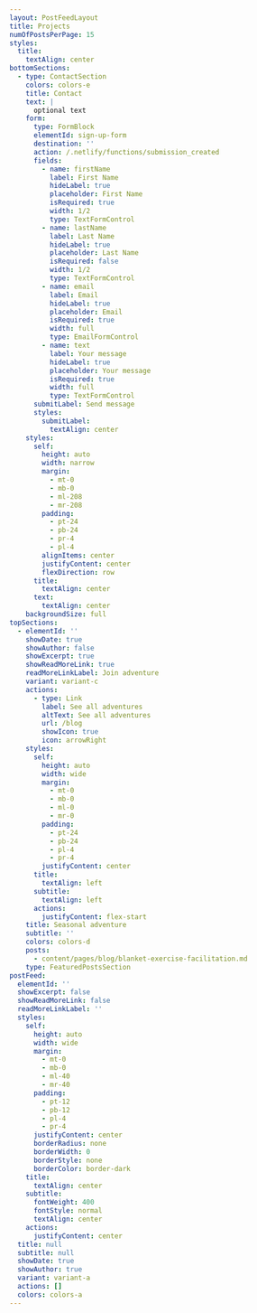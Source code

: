 ```yaml
---
layout: PostFeedLayout
title: Projects
numOfPostsPerPage: 15
styles:
  title:
    textAlign: center
bottomSections:
  - type: ContactSection
    colors: colors-e
    title: Contact
    text: |
      optional text
    form:
      type: FormBlock
      elementId: sign-up-form
      destination: ''
      action: /.netlify/functions/submission_created
      fields:
        - name: firstName
          label: First Name
          hideLabel: true
          placeholder: First Name
          isRequired: true
          width: 1/2
          type: TextFormControl
        - name: lastName
          label: Last Name
          hideLabel: true
          placeholder: Last Name
          isRequired: false
          width: 1/2
          type: TextFormControl
        - name: email
          label: Email
          hideLabel: true
          placeholder: Email
          isRequired: true
          width: full
          type: EmailFormControl
        - name: text
          label: Your message
          hideLabel: true
          placeholder: Your message
          isRequired: true
          width: full
          type: TextFormControl
      submitLabel: Send message
      styles:
        submitLabel:
          textAlign: center
    styles:
      self:
        height: auto
        width: narrow
        margin:
          - mt-0
          - mb-0
          - ml-208
          - mr-208
        padding:
          - pt-24
          - pb-24
          - pr-4
          - pl-4
        alignItems: center
        justifyContent: center
        flexDirection: row
      title:
        textAlign: center
      text:
        textAlign: center
    backgroundSize: full
topSections:
  - elementId: ''
    showDate: true
    showAuthor: false
    showExcerpt: true
    showReadMoreLink: true
    readMoreLinkLabel: Join adventure
    variant: variant-c
    actions:
      - type: Link
        label: See all adventures
        altText: See all adventures
        url: /blog
        showIcon: true
        icon: arrowRight
    styles:
      self:
        height: auto
        width: wide
        margin:
          - mt-0
          - mb-0
          - ml-0
          - mr-0
        padding:
          - pt-24
          - pb-24
          - pl-4
          - pr-4
        justifyContent: center
      title:
        textAlign: left
      subtitle:
        textAlign: left
      actions:
        justifyContent: flex-start
    title: Seasonal adventure
    subtitle: ''
    colors: colors-d
    posts:
      - content/pages/blog/blanket-exercise-facilitation.md
    type: FeaturedPostsSection
postFeed:
  elementId: ''
  showExcerpt: false
  showReadMoreLink: false
  readMoreLinkLabel: ''
  styles:
    self:
      height: auto
      width: wide
      margin:
        - mt-0
        - mb-0
        - ml-40
        - mr-40
      padding:
        - pt-12
        - pb-12
        - pl-4
        - pr-4
      justifyContent: center
      borderRadius: none
      borderWidth: 0
      borderStyle: none
      borderColor: border-dark
    title:
      textAlign: center
    subtitle:
      fontWeight: 400
      fontStyle: normal
      textAlign: center
    actions:
      justifyContent: center
  title: null
  subtitle: null
  showDate: true
  showAuthor: true
  variant: variant-a
  actions: []
  colors: colors-a
---
```

